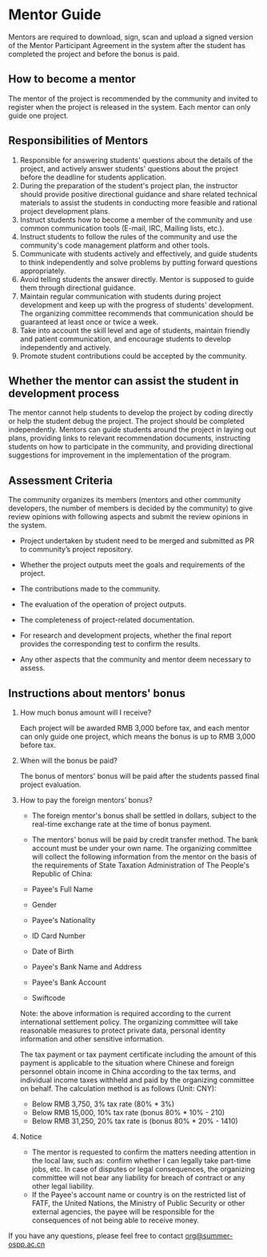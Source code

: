 # Mentor Guide

Mentors are required to download, sign, scan and upload a signed version of the Mentor Participant Agreement in the system after the student has completed the project and before the bonus is paid.



## How to become a mentor

The mentor of the project is recommended by the community and invited to register when the project is released in the system.  Each mentor can only guide one project. 



## Responsibilities of Mentors

1. Responsible for answering students' questions about the details of the project, and actively answer students' questions about the project before the deadline for students application.
2. During the preparation of the student's project plan, the instructor should provide positive directional guidance and share related technical materials to assist the students in conducting more feasible and rational project development plans.
3. Instruct students how to become a member of the community and use common communication tools (E-mail, IRC, Mailing lists, etc.).
4. Instruct students to follow the rules of the community and use the community's code management platform and other tools.
5. Communicate with students actively and effectively, and guide students to think independently and solve problems by putting forward questions appropriately.
6. Avoid telling students the answer directly. Mentor is supposed to guide them through directional guidance.
7. Maintain regular communication with students during project development and keep up with the progress of students' development. The organizing committee recommends that communication should be guaranteed at least once or twice a week.
8. Take into account the skill level and age of students, maintain friendly and patient communication, and encourage students to develop independently and actively.
9. Promote student contributions could be accepted by the community.



## Whether the mentor can assist the student in development process

The mentor cannot help students to develop the project by coding directly or help the student debug the project. The project should be completed independently. Mentors can guide students around the project in laying out plans, providing links to relevant recommendation documents, instructing students on how to participate in the community, and providing directional suggestions for improvement in the implementation of the program.



## Assessment Criteria

The community organizes its members (mentors and other community developers, the number of members is decided by the community) to give review opinions with following aspects and submit the review opinions in the system.

   - Project undertaken by student need to be merged and submitted as PR to community’s project repository.

   - Whether the project outputs meet the goals and requirements of the project.

   - The contributions made to the community.

   - The evaluation of the operation of project outputs.

   - The completeness of project-related documentation.

   - For research and development projects, whether the final report provides the corresponding test to confirm the results.

   - Any other aspects that the community and mentor deem necessary to assess.



## Instructions about mentors' bonus

1. How much bonus amount will I receive?

   Each project will be awarded RMB 3,000 before tax, and each mentor can only guide one project, which means the bonus is up to RMB 3,000 before tax.

2. When will the bonus be paid?

   The bonus of mentors' bonus will be paid after the students passed final project evaluation.

3. How to pay the foreign mentors’ bonus?

   - The foreign mentor's bonus shall be settled in dollars, subject to the real-time exchange rate at the time of bonus payment.
   - The mentors’ bonus will be paid by credit transfer method. The bank account must be under your own name. The organizing committee will collect the following information from the mentor on the basis of the requirements of State Taxation Administration of The People's Republic of China:

    - Payee's Full Name
    - Gender
    - Payee's Nationality
    - ID Card Number
    - Date of Birth
    - Payee's Bank Name and Address
    - Payee's Bank Account
    - Swiftcode

   Note: the above information is required according to the current international settlement policy. The organizing committee will take reasonable measures to protect private data, personal identity information and other sensitive information.

   The tax payment or tax payment certificate including the amount of this payment is applicable to the situation where Chinese and foreign personnel obtain income in China according to the tax terms, and individual income taxes withheld and paid by the organizing committee on behalf. The calculation method is as follows (Unit: CNY):

   - Below RMB 3,750, 3% tax rate (80% * 3%)
   - Below RMB 15,000, 10% tax rate (bonus 80% * 10% - 210)
   - Below RMB 31,250, 20% tax rate is (bonus 80% * 20% - 1410)

4. Notice

   - The mentor is requested to confirm the matters needing attention in the local law, such as: confirm whether I can legally take part-time jobs, etc. In case of disputes or legal consequences, the organizing committee will not bear any liability for breach of contract or any other legal liability.
   - If the Payee's account name or country is on the restricted list of FATF, the United Nations, the Ministry of Public Security or other external agencies, the payee will be responsible for the consequences of not being able to receive money.

If you have any questions, please feel free to contact org@summer-ospp.ac.cn
